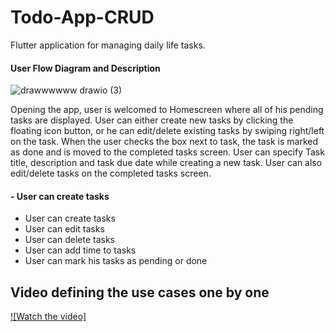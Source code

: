# Todo-App-CRUD

Flutter application for managing daily life tasks.

#### User Flow Diagram and Description ####
![drawwwwww drawio (3)](https://user-images.githubusercontent.com/108008682/185385214-a223afb4-f212-4982-979f-7e30150becd8.png)

Opening the app, user is welcomed to Homescreen where all of his pending tasks are displayed. User can either create new tasks by clicking the floating icon button, or he can edit/delete existing tasks by swiping right/left on the task. When the user checks the box next to task, the task is marked as done and is moved to the completed tasks screen. User can specify Task title, description and task due date while creating a new task. User can also edit/delete tasks on the completed tasks screen.


#### - User can create tasks ####

- User can create tasks
- User can edit tasks
- User can delete tasks
- User can add time to tasks
- User can mark his tasks as pending or done


## Video defining the use cases one by one

[![Watch the video]](https://youtu.be/7OIsRlqQKjo)
